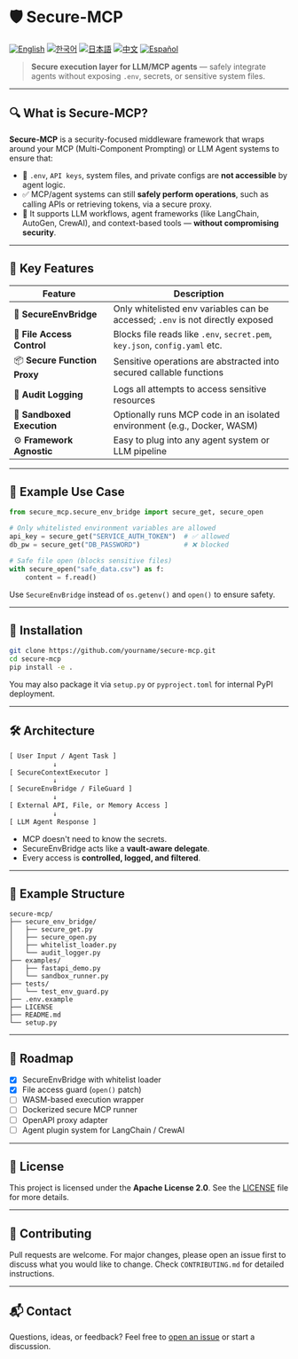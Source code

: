 # 🛡️ Secure-MCP

[![English](https://img.shields.io/badge/lang-English-blue.svg)](README.md)
[![한국어](https://img.shields.io/badge/lang-한국어-green.svg)](README-ko.md)
[![日本語](https://img.shields.io/badge/lang-日本語-red.svg)](README-ja.md)
[![中文](https://img.shields.io/badge/lang-中文-orange.svg)](README-zh.md)
[![Español](https://img.shields.io/badge/lang-Español-yellow.svg)](README-es.md)

> **Secure execution layer for LLM/MCP agents** — safely integrate agents without exposing `.env`, secrets, or sensitive system files.

---

## 🔍 What is Secure-MCP?

**Secure-MCP** is a security-focused middleware framework that wraps around your MCP (Multi-Component Prompting) or LLM Agent systems to ensure that:

- 🚫 `.env`, `API keys`, system files, and private configs are **not accessible** by agent logic.
- ✅ MCP/agent systems can still **safely perform operations**, such as calling APIs or retrieving tokens, via a secure proxy.
- 🧠 It supports LLM workflows, agent frameworks (like LangChain, AutoGen, CrewAI), and context-based tools — **without compromising security**.

---

## 🧱 Key Features

| Feature                         | Description                                                                 |
|--------------------------------|-----------------------------------------------------------------------------|
| 🔐 **SecureEnvBridge**          | Only whitelisted env variables can be accessed; `.env` is not directly exposed |
| 📂 **File Access Control**       | Blocks file reads like `.env`, `secret.pem`, `key.json`, `config.yaml` etc. |
| 📦 **Secure Function Proxy**     | Sensitive operations are abstracted into secured callable functions         |
| 📜 **Audit Logging**            | Logs all attempts to access sensitive resources                             |
| 🧪 **Sandboxed Execution**       | Optionally runs MCP code in an isolated environment (e.g., Docker, WASM)     |
| ⚙️ **Framework Agnostic**         | Easy to plug into any agent system or LLM pipeline                          |

---

## 🧰 Example Use Case

```python
from secure_mcp.secure_env_bridge import secure_get, secure_open

# Only whitelisted environment variables are allowed
api_key = secure_get("SERVICE_AUTH_TOKEN")  # ✅ allowed
db_pw = secure_get("DB_PASSWORD")           # ❌ blocked

# Safe file open (blocks sensitive files)
with secure_open("safe_data.csv") as f:
    content = f.read()
```

Use `SecureEnvBridge` instead of `os.getenv()` and `open()` to ensure safety.

---

## 🔧 Installation

```bash
git clone https://github.com/yourname/secure-mcp.git
cd secure-mcp
pip install -e .
```

You may also package it via `setup.py` or `pyproject.toml` for internal PyPI deployment.

---

## 🛠️ Architecture

```txt
[ User Input / Agent Task ]
           ↓
[ SecureContextExecutor ]
           ↓
[ SecureEnvBridge / FileGuard ]
           ↓
[ External API, File, or Memory Access ]
           ↓
[ LLM Agent Response ]
```

* MCP doesn't need to know the secrets.
* SecureEnvBridge acts like a **vault-aware delegate**.
* Every access is **controlled, logged, and filtered**.

---

## 📄 Example Structure

```
secure-mcp/
├── secure_env_bridge/
│   ├── secure_get.py
│   ├── secure_open.py
│   ├── whitelist_loader.py
│   └── audit_logger.py
├── examples/
│   ├── fastapi_demo.py
│   └── sandbox_runner.py
├── tests/
│   └── test_env_guard.py
├── .env.example
├── LICENSE
├── README.md
└── setup.py
```

---

## 🚧 Roadmap

* [x] SecureEnvBridge with whitelist loader
* [x] File access guard (`open()` patch)
* [ ] WASM-based execution wrapper
* [ ] Dockerized secure MCP runner
* [ ] OpenAPI proxy adapter
* [ ] Agent plugin system for LangChain / CrewAI

---

## 🔐 License

This project is licensed under the **Apache License 2.0**.
See the [LICENSE](./LICENSE) file for more details.

---

## 🤝 Contributing

Pull requests are welcome.
For major changes, please open an issue first to discuss what you would like to change.
Check `CONTRIBUTING.md` for detailed instructions.

---

## 📬 Contact

Questions, ideas, or feedback?
Feel free to [open an issue](https://github.com/yourname/secure-mcp/issues) or start a discussion.